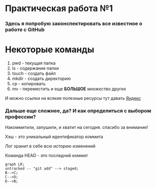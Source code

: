 # Практическая работа №1

### Здесь я попробую законспектировать все известное о работе с GitHub

# Некоторые команды
1. pwd - текущая папка  
2. ls - содержание папки  
3. touch - создать файл  
4. mkdir - создать директорию  
5. cp - копировать  
6. mv - переместить и еще __БОЛЬШОЕ__ _множество_ других  

И можно ссылки на всякие полезные ресурсы тут давать [Яндекс](https:/www.ya.ru "Это поисковик!")

### Дальше еще сложнее, да? И как определиться с выбором профессии? 

Накоммитили, запушили, и хватит на сегодня. спасибо за внимание!

Хэш - это уникальный идентификатор коммита

Лог хранит в себе всю историю изменений

Команда HEAD - это последний коммит

```mermaid
graph LR;
untracked -- "git add" --> staged;
B-->C;
C-->D;
D-->B;
```